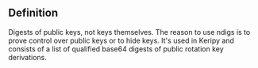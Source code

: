 ## Definition
Digests of public keys, not keys themselves. The reason to use ndigs is to prove control over public keys or to hide keys. It's used in Keripy and consists of a list of qualified base64 digests of public rotation key derivations.
